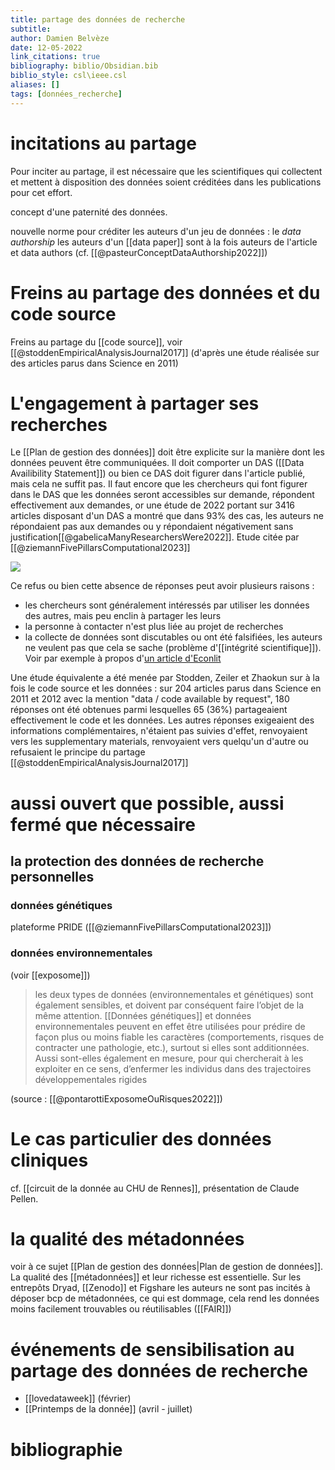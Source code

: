 ```yaml
---
title: partage des données de recherche
subtitle:
author: Damien Belvèze
date: 12-05-2022
link_citations: true
bibliography: biblio/Obsidian.bib
biblio_style: csl\ieee.csl
aliases: []
tags: [données_recherche]
---
```



# incitations au partage

Pour inciter au partage, il est nécessaire que les scientifiques qui collectent et mettent à disposition des données soient créditées dans les publications pour cet effort. 

concept d'une paternité des données.

nouvelle norme pour créditer les auteurs d'un jeu de données : le *data authorship*
les auteurs d'un [[data paper]] sont à la fois auteurs de l'article et data authors
(cf. [[@pasteurConceptDataAuthorship2022]])

# Freins au partage des données et du code source

Freins au partage du [[code source]], voir [[@stoddenEmpiricalAnalysisJournal2017]]
(d'après une étude réalisée sur des articles parus dans Science en 2011)

# L'engagement à partager ses recherches

Le [[Plan de gestion des données]] doit être explicite sur la manière dont les données peuvent être communiquées. Il doit comporter un DAS ([[Data Availibility Statement]]) ou bien ce DAS doit figurer dans l'article publié, mais cela ne suffit pas. Il faut encore que les chercheurs qui font figurer dans le DAS que les données seront accessibles sur demande, répondent effectivement aux demandes, or une étude de 2022 portant sur 3416 articles disposant d'un DAS a montré que dans 93% des cas, les auteurs ne répondaient pas aux demandes ou y répondaient négativement sans justification[[@gabelicaManyResearchersWere2022]]. Etude citée par [[@ziemannFivePillarsComputational2023]]

![](data_available_request.jpg)

Ce refus ou bien cette absence de réponses peut avoir plusieurs raisons : 
- les chercheurs sont généralement intéressés par utiliser les données des autres, mais peu enclin à partager les leurs
- la personne à contacter n'est plus liée au projet de recherches
- la collecte de données sont discutables ou ont été falsifiées, les auteurs ne veulent pas que cela se sache (problème d'[[intégrité scientifique]]). Voir par exemple à propos d'[un article d'Econlit](https://twitter.com/jc_bradbury/status/1533905738778791938)

Une étude équivalente a été menée par Stodden, Zeiler et Zhaokun sur à la fois le code source et les données : sur 204 articles parus dans Science en 2011 et 2012 avec la mention "data / code available by request", 180 réponses ont été obtenues parmi lesquelles 65 (36%) partageaient effectivement le code et les données. Les autres réponses exigeaient des informations complémentaires, n'étaient pas suivies d'effet, renvoyaient vers les supplementary materials, renvoyaient vers quelqu'un d'autre ou refusaient le principe du partage [[@stoddenEmpiricalAnalysisJournal2017]]

# aussi ouvert que possible, aussi fermé que nécessaire

## la protection des données de recherche personnelles

### données génétiques

plateforme PRIDE ([[@ziemannFivePillarsComputational2023]])

### données environnementales

(voir [[exposome]])

>les deux types de données (environnementales et génétiques) sont également sensibles, et doivent par conséquent faire l’objet de la même attention. [[Données génétiques]] et données environnementales peuvent en effet être utilisées pour prédire de façon plus ou moins fiable les caractères (comportements, risques de contracter une pathologie, etc.), surtout si elles sont additionnées. Aussi sont-elles également en mesure, pour qui chercherait à les exploiter en ce sens, d’enfermer les individus dans des trajectoires développementales rigides

(source : [[@pontarottiExposomeOuRisques2022]])


# Le cas particulier des données cliniques

cf. [[circuit de la donnée au CHU de Rennes]], présentation de Claude Pellen. 


# la qualité des métadonnées

voir à ce sujet [[Plan de gestion des données|Plan de gestion de données]]. La qualité des [[métadonnées]] et leur richesse est essentielle. Sur les entrepôts Dryad, [[Zenodo]] et Figshare les auteurs ne sont pas incités à déposer bcp de métadonnées, ce qui est dommage, cela rend les données moins facilement trouvables ou réutilisables ([[FAIR]])

# événements de sensibilisation au partage des données de recherche

- [[lovedataweek]] (février)
- [[Printemps de la donnée]] (avril - juillet)



# bibliographie

